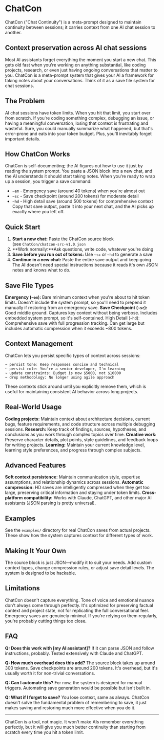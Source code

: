 # ChatCon
ChatCon ("Chat Continuity") is a meta-prompt designed to maintain continuity between sessions; it carries context from one AI chat session to another.

## Context preservation across AI chat sessions
Most AI assistants forget everything the moment you start a new chat. This gets old fast when you're working on anything substantial, like coding projects, research, or even just having ongoing conversations that matter to you.
ChatCon is a meta-prompt system that gives your AI a framework for taking notes about your conversations. Think of it as a save file system for chat sessions.

## The Problem
AI chat sessions have token limits. When you hit that limit, you start over from scratch. If you're coding something complex, debugging an issue, or having a meaningful conversation, losing that context is frustrating and wasteful.
Sure, you could manually summarize what happened, but that's error-prone and eats into your token budget. Plus, you'll inevitably forget important details.

## How ChatCon Works
ChatCon is self-documenting; the AI figures out how to use it just by reading the system prompt. You paste a JSON block into a new chat, and the AI understands it should start taking notes.
When you're ready to wrap up a session, you trigger a save command:
- `~em` - Emergency save (around 40 tokens) when you're almost out
- `~sc` - Save checkpoint (around 200 tokens) for moderate detail
- `~hd` - High detail save (around 500 tokens) for comprehensive context
Copy that save output, paste it into your next chat, and the AI picks up exactly where you left off.

## Quick Start
1. **Start a new chat:** Paste the ChatCon source block (see `ChatCon/chatcon-src-v1.0.json`
2. **Work normally:**Ask questions, write code, whatever you're doing
3. **Save before you run out of tokens:** Use `~sc` or `~hd` to generate a save
4. **Continue in a new chat:** Paste the entire save output and keep going
The AI doesn't need special instructions because it reads it's own JSON notes and knows what to do.

## Save File Types
**Emergency (`~em`):** Bare minimum context when you're about to hit token limits. Doesn't include the system prompt, so you'll need to prepend it manually if restoring from an emergency save.
**Save Checkpoint (`~sc`):** Good middle ground. Captures key context without being verbose. Includes embedded system prompt, so it's self-contained.
High Detail (`~hd`): Comprehensive save with full progression tracking. Can get large but includes automatic compression when it exceeds ~800 tokens.

## Context Management
ChatCon lets you persist specific types of context across sessions:
```
~ persist tone: Keep responses concise and technical
~ persist role: You're a senior developer, I'm learning
~ update constraints: Budget is now $5000, not $10000  
~ drop methodology: No longer using agile approach
```

These contexts stick around until you explicitly remove them, which is useful for maintaining consistent AI behavior across long projects.

## Real-World Usage
**Coding projects:** Maintain context about architecture decisions, current bugs, feature requirements, and code structure across multiple debugging sessions.
**Research:** Keep track of findings, sources, hypotheses, and conclusions as you work through complex topics over time.
**Creative work:** Preserve character details, plot points, style guidelines, and feedback loops for writing projects.
**Learning:** Maintain your current knowledge level, learning style preferences, and progress through complex subjects.

## Advanced Features
**Soft context persistence:** Maintain communication style, expertise assumptions, and relationship dynamics across sessions.
**Automatic compression:** HD saves are intelligently compressed when they get too large, preserving critical information and staying under token limits.
**Cross-platform compatibility:** Works with Claude, ChatGPT, and other major AI assistants (JSON parsing is pretty universal).

## Examples
See the `examples/` directory for real ChatCon saves from actual projects. These show how the system captures context for different types of work.

## Making It Your Own
The source block is just JSON—modify it to suit your needs. Add custom context types, change compression rules, or adjust save detail levels. The system is designed to be hackable.

## Limitations
ChatCon doesn't capture everything. Tone of voice and emotional nuance don't always come through perfectly. It's optimized for preserving factual context and project state, not for replicating the full conversational feel.
Emergency saves are genuinely minimal. If you're relying on them regularly, you're probably cutting things too close.

## FAQ
**Q: Does this work with [my AI assistant]?**
If it can parse JSON and follow instructions, probably. Tested extensively with Claude and ChatGPT.

**Q: How much overhead does this add?**
The source block takes up around 300 tokens. Save checkpoints are around 200 tokens. It's overhead, but it's usually worth it for non-trivial conversations.

**Q: Can I automate this?**
For now, the system is designed for manual triggers. Automating save generation would be possible but isn't built in.

**Q: What if I forget to save?**
You lose context, same as always. ChatCon doesn't solve the fundamental problem of remembering to save, it just makes saving and restoring much more effective when you do it.

---

ChatCon is a tool, not magic. It won't make AIs remember everything perfectly, but it will give you much better continuity than starting from scratch every time you hit a token limit.

